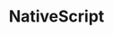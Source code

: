 ---
name: Tara Manicsic
title: NativeScript
twitter: tzmanics
github: https://github.com/tzmanics
image: /media/people/tara-manicsic.jpg
featured: cd-angular
order: 30
---